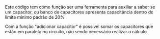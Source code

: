 Este código tem como função ser uma ferramenta para auxiliar a saber se um capacitor, ou banco de capacitores apresenta capacitância dentro do limite mínimo padrão de 20%

Com a função "adicionar capacitor" é possível somar os capacitores que estão em paralelo no circuito, não sendo necessário realizar o cálculo
